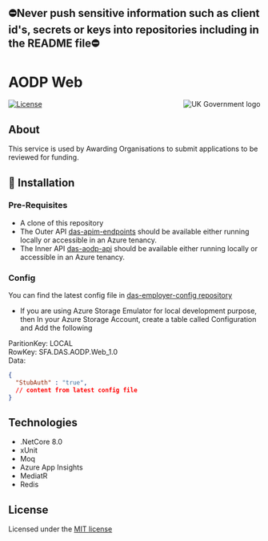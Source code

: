 ## ⛔Never push sensitive information such as client id's, secrets or keys into repositories including in the README file⛔

# AODP Web

<img src="https://avatars.githubusercontent.com/u/9841374?s=200&v=4" align="right" alt="UK Government logo">

[![License](https://img.shields.io/badge/license-MIT-lightgrey.svg?longCache=true&style=flat-square)](https://en.wikipedia.org/wiki/MIT_License)

## About

This service is used by Awarding Organisations to submit applications to be reviewed for funding.

## 🚀 Installation

### Pre-Requisites
* A clone of this repository
* The Outer API [das-apim-endpoints](https://github.com/SkillsFundingAgency/das-apim-endpoints/tree/master/src/Aodp) should be available either running locally or accessible in an Azure tenancy.
* The Inner API [das-aodp-api](https://github.com/SkillsFundingAgency/das-aodp-api) should be available either running locally or accessible in an Azure tenancy.

### Config
You can find the latest config file in [das-employer-config repository](https://github.com/SkillsFundingAgency/das-employer-config/blob/master/das-aodp-web/SFA.DAS.AODP.Web.json)


* If you are using Azure Storage Emulator for local development purpose, then In your Azure Storage Account, create a table called Configuration and Add the following

ParitionKey: LOCAL  
RowKey: SFA.DAS.AODP.Web_1.0  
Data:  
```json
{
  "StubAuth" : "true",
  // content from latest config file
}
```

## Technologies
* .NetCore 8.0
* xUnit
* Moq
* Azure App Insights
* MediatR
* Redis


## License

Licensed under the [MIT license](LICENSE)